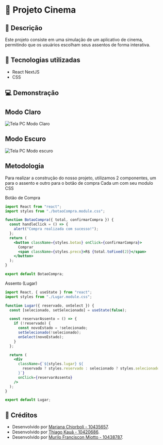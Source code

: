 # 🎥 Projeto Cinema

## 📰 Descrição
Este projeto consiste em uma simulação de um aplicativo de cinema, permitindo que os usuários escolham seus assentos de forma interativa.

## 🚀 Tecnologias utilizadas
- React NextJS
- CSS

## 💻 Demonstração
## Modo Claro
![Tela PC Modo Claro](https://github.com/user-attachments/assets/69214e6e-ea4e-4f58-a821-5655fd2466fe)
## Modo Escuro
![Tela PC Modo escuro](https://github.com/user-attachments/assets/804d5003-d186-46d5-aac9-c8aab687765a)

## Metodologia
Para realizar a construção do nosso projeto, utilizamos 2 componentes, um para o assento e outro para o botão de compra
Cada um com seu modulo CSS

Botão de Compra
``` jsx
import React from "react";
import styles from "./botaoCompra.module.css";

function BotaoCompra({ total, confirmarCompra }) {
  const handleClick = () => {
    alert("Compra realizada com sucesso!");
  };
  return (
    <button className={styles.botao} onClick={confirmarCompra}>
      Comprar
      <span className={styles.preco}>R$ {total.toFixed(2)}</span>
    </button>
  );
}

export default BotaoCompra;
```

Assento (Lugar)
``` jsx
import React, { useState } from "react";
import styles from "./Lugar.module.css";

function Lugar({ reservado, onSelect }) {
  const [selecionado, setSelecionado] = useState(false);

  const reservarAssento = () => {
    if (!reservado) {
      const novoEstado = !selecionado;
      setSelecionado(!selecionado);
      onSelect(novoEstado);
    }
  };

  return (
    <div
      className={`${styles.lugar} ${
        reservado ? styles.reservado : selecionado ? styles.selecionado : ""
      }`}
      onClick={reservarAssento}
    />
  );
}

export default Lugar;
```



## 📎 Créditos
- Desenvolvido por [Mariana Chiorboli - 10435657](https://github.com/MarianaChiorboli).
- Desenvolvido por [Thiago Kauã - 10420686](https://github.com/ThiagoKauaPestana).
- Desenvolvido por [Murilo Franciscon Miotto - 10438787](https://github.com/seu-usuario).
